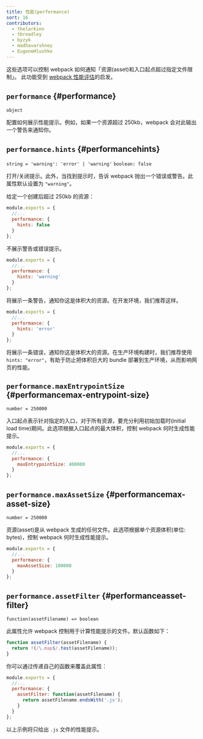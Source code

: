 ```yaml
---
title: 性能(performance)
sort: 16
contributors:
  - thelarkinn
  - tbroadley
  - byzyk
  - madhavarshney
  - EugeneHlushko
---
```


这些选项可以控制 webpack 如何通知「资源(asset)和入口起点超过指定文件限制」。
此功能受到 [webpack 性能评估](https://github.com/webpack/webpack/issues/3216)的启发。

## `performance` {#performance}

`object`

配置如何展示性能提示。例如，如果一个资源超过 250kb，webpack 会对此输出一个警告来通知你。


## `performance.hints` {#performancehints}

`string = 'warning': 'error' | 'warning'` `boolean: false`

打开/关闭提示。此外，当找到提示时，告诉 webpack 抛出一个错误或警告。此属性默认设置为 `"warning"`。

给定一个创建后超过 250kb 的资源：

```js
module.exports = {
  //...
  performance: {
    hints: false
  }
};
```

不展示警告或错误提示。

```js
module.exports = {
  //...
  performance: {
    hints: 'warning'
  }
};
```

将展示一条警告，通知你这是体积大的资源。在开发环境，我们推荐这样。

```js
module.exports = {
  //...
  performance: {
    hints: 'error'
  }
};
```

将展示一条错误，通知你这是体积大的资源。在生产环境构建时，我们推荐使用 `hints: "error"`，有助于防止把体积巨大的 bundle 部署到生产环境，从而影响网页的性能。

## `performance.maxEntrypointSize` {#performancemax-entrypoint-size}

`number = 250000`

入口起点表示针对指定的入口，对于所有资源，要充分利用初始加载时(initial load time)期间。此选项根据入口起点的最大体积，控制 webpack 何时生成性能提示。

```js
module.exports = {
  //...
  performance: {
    maxEntrypointSize: 400000
  }
};
```

## `performance.maxAssetSize` {#performancemax-asset-size}

`number = 250000`

资源(asset)是从 webpack 生成的任何文件。此选项根据单个资源体积(单位: bytes)，控制 webpack 何时生成性能提示。


```js
module.exports = {
  //...
  performance: {
    maxAssetSize: 100000
  }
};
```

## `performance.assetFilter` {#performanceasset-filter}

`function(assetFilename) => boolean`

此属性允许 webpack 控制用于计算性能提示的文件。默认函数如下：

```js
function assetFilter(assetFilename) {
  return !(/\.map$/.test(assetFilename));
}
```

你可以通过传递自己的函数来覆盖此属性：

```js
module.exports = {
  //...
  performance: {
    assetFilter: function(assetFilename) {
      return assetFilename.endsWith('.js');
    }
  }
};
```

以上示例将只给出 `.js` 文件的性能提示。
